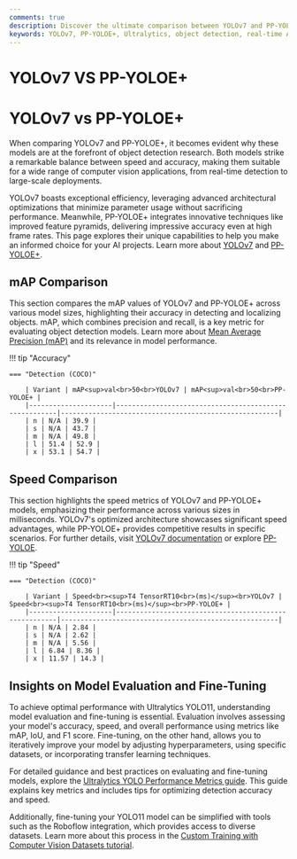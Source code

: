 ```yaml
---
comments: true
description: Discover the ultimate comparison between YOLOv7 and PP-YOLOE+, two leading models in real-time object detection. Explore their performance, accuracy, and efficiency to determine the best fit for cutting-edge computer vision applications, from edge AI to enterprise solutions.
keywords: YOLOv7, PP-YOLOE+, Ultralytics, object detection, real-time AI, edge AI, computer vision, model comparison, AI efficiency
---
```


# YOLOv7 VS PP-YOLOE+

# YOLOv7 vs PP-YOLOE+

When comparing YOLOv7 and PP-YOLOE+, it becomes evident why these models are at the forefront of object detection research. Both models strike a remarkable balance between speed and accuracy, making them suitable for a wide range of computer vision applications, from real-time detection to large-scale deployments.

YOLOv7 boasts exceptional efficiency, leveraging advanced architectural optimizations that minimize parameter usage without sacrificing performance. Meanwhile, PP-YOLOE+ integrates innovative techniques like improved feature pyramids, delivering impressive accuracy even at high frame rates. This page explores their unique capabilities to help you make an informed choice for your AI projects. Learn more about [YOLOv7](https://docs.ultralytics.com/models/yolov7/) and [PP-YOLOE+](https://github.com/PaddlePaddle/PaddleDetection).

## mAP Comparison

This section compares the mAP values of YOLOv7 and PP-YOLOE+ across various model sizes, highlighting their accuracy in detecting and localizing objects. mAP, which combines precision and recall, is a key metric for evaluating object detection models. Learn more about [Mean Average Precision (mAP)](https://www.ultralytics.com/glossary/mean-average-precision-map) and its relevance in model performance.

!!! tip "Accuracy"

    === "Detection (COCO)"

    	| Variant | mAP<sup>val<br>50<br>YOLOv7 | mAP<sup>val<br>50<br>PP-YOLOE+ |
    	|---------------------|-------------------------------------------------------|-------------------------------------------------------|
    	| n | N/A | 39.9 |
    	| s | N/A | 43.7 |
    	| m | N/A | 49.8 |
    	| l | 51.4 | 52.9 |
    	| x | 53.1 | 54.7 |

## Speed Comparison

This section highlights the speed metrics of YOLOv7 and PP-YOLOE+ models, emphasizing their performance across various sizes in milliseconds. YOLOv7's optimized architecture showcases significant speed advantages, while PP-YOLOE+ provides competitive results in specific scenarios. For further details, visit [YOLOv7 documentation](https://docs.ultralytics.com/models/yolov7/) or explore [PP-YOLOE](https://github.com/PaddlePaddle/PaddleDetection).

!!! tip "Speed"

    === "Detection (COCO)"

    	| Variant | Speed<br><sup>T4 TensorRT10<br>(ms)</sup><br>YOLOv7 | Speed<br><sup>T4 TensorRT10<br>(ms)</sup><br>PP-YOLOE+ |
    	|---------------------|-------------------------------------------------------|-------------------------------------------------------|
    	| n | N/A | 2.84 |
    	| s | N/A | 2.62 |
    	| m | N/A | 5.56 |
    	| l | 6.84 | 8.36 |
    	| x | 11.57 | 14.3 |

## Insights on Model Evaluation and Fine-Tuning

To achieve optimal performance with Ultralytics YOLO11, understanding model evaluation and fine-tuning is essential. Evaluation involves assessing your model's accuracy, speed, and overall performance using metrics like mAP, IoU, and F1 score. Fine-tuning, on the other hand, allows you to iteratively improve your model by adjusting hyperparameters, using specific datasets, or incorporating transfer learning techniques.

For detailed guidance and best practices on evaluating and fine-tuning models, explore the [Ultralytics YOLO Performance Metrics guide](https://docs.ultralytics.com/guides/yolo-performance-metrics/). This guide explains key metrics and includes tips for optimizing detection accuracy and speed.

Additionally, fine-tuning your YOLO11 model can be simplified with tools such as the Roboflow integration, which provides access to diverse datasets. Learn more about this process in the [Custom Training with Computer Vision Datasets tutorial](https://www.ultralytics.com/blog/custom-training-ultralytics-yolo11-with-computer-vision-datasets).
